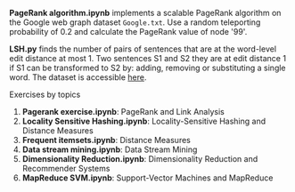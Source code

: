 **PageRank algorithm.ipynb** implements a scalable PageRank algorithm on the Google web graph dataset `Google.txt`. Use a random teleporting probability of 0.2 and calculate the PageRank value of node '99'.

**LSH.py** finds the number of pairs of sentences that are at the word-level edit distance at most 1. Two sentences S1 and S2 they are at edit distance 1 if S1 can be transformed to S2 by: adding, removing or substituting a single word. The dataset is accessible [here](https://d396qusza40orc.cloudfront.net/mmds/datasets/sentences.txt.zip).

Exercises by topics

1. **Pagerank exercise.ipynb**: PageRank and Link Analysis
2. **Locality Sensitive Hashing.ipynb**: Locality-Sensitive Hashing and Distance Measures
3. **Frequent itemsets.ipynb**: Distance Measures
4. **Data stream mining.ipynb**: Data Stream Mining
5. **Dimensionality Reduction.ipynb**: Dimensionality Reduction and Recommender Systems
6. **MapReduce SVM.ipynb**: Support-Vector Machines and MapReduce
